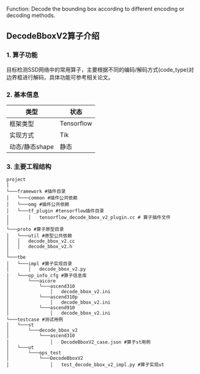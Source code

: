 Function: Decode the bounding box according to different encoding or decoding methods.


## DecodeBboxV2算子介绍
### 1. 算子功能
目标检测SSD网络中的常用算子，主要根据不同的编码/解码方式(code_type)对边界框进行解码，具体功能可参考相关论文。


### 2. 基本信息
| **类型**       | **状态**    |
|-------------|---------------|
| 框架类型    | Tensorflow  |
| 实现方式 | Tik      |
| 动态/静态shape  | 静态 |

### 3. 主要工程结构
```
project
│
└───framework #插件目录
│   └───common #插件公共依赖
│   └───omg #插件公共依赖
│   └───tf_plugin #tensorflow插件目录
│       │   tensorflow_decode_bbox_v2_plugin.cc # 算子插件文件
│
└───proto #算子原型目录
│   └───util #原型公共依赖
│   │   decode_bbox_v2.cc
│   │   decode_bbox_v2.h
│
└───tbe
│   └───impl #算子实现目录
│       │   decode_bbox_v2.py
│   └───op_info_cfg #算子信息库
│       └───aicore
│           └───ascend310
│               │   decode_bbox_v2.ini
│           └───ascend310p
│               │   decode_bbox_v2.ini
│           └───ascend910
│               │   decode_bbox_v2.ini
└───testcase #测试用例
│   └───st
│       └───decode_bbox_v2
│           └───ascend310
│               │   DecodeBboxV2_case.json #算子st用例
│   └───ut
│       └───ops_test
│           └───DecodeBboxV2
│               │   test_decode_bbox_v2_impl.py #算子实现ut
```
